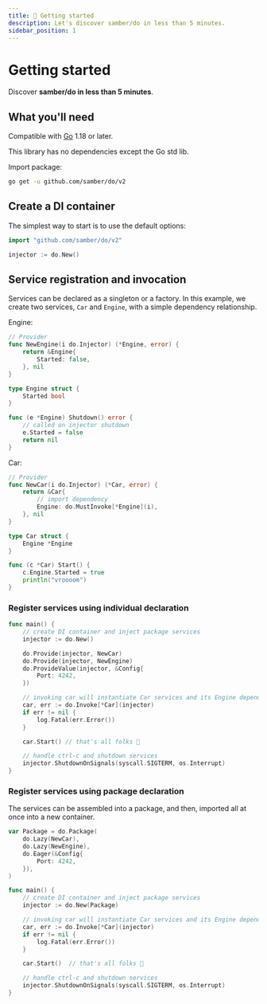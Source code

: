 ```yaml
---
title: 🚀 Getting started
description: Let's discover samber/do in less than 5 minutes.
sidebar_position: 1
---
```


# Getting started

Discover **samber/do in less than 5 minutes**.

## What you'll need

Compatible with [Go](https://go.dev/doc/install/) 1.18 or later.

This library has no dependencies except the Go std lib.

Import package:

```sh
go get -u github.com/samber/do/v2
```

## Create a DI container

The simplest way to start is to use the default options:

```go
import "github.com/samber/do/v2"

injector := do.New()
```

## Service registration and invocation

Services can be declared as a singleton or a factory. In this example, we create two services, `Car` and `Engine`, with a simple dependency relationship.

Engine:

```go
// Provider
func NewEngine(i do.Injector) (*Engine, error) {
    return &Engine{
        Started: false,
    }, nil
}

type Engine struct {
    Started bool
}

func (e *Engine) Shutdown() error {
    // called on injector shutdown
    e.Started = false
    return nil
}
```

Car:

```go
// Provider
func NewCar(i do.Injector) (*Car, error) {
    return &Car{
        // import dependency
        Engine: do.MustInvoke[*Engine](i),
    }, nil
}

type Car struct {
    Engine *Engine
}

func (c *Car) Start() {
    c.Engine.Started = true
    println("vroooom")
}
```

### Register services using individual declaration

```go
func main() {
    // create DI container and inject package services
    injector := do.New()

    do.Provide(injector, NewCar)
    do.Provide(injector, NewEngine)
    do.ProvideValue(injector, &Config{
        Port: 4242,
    })

    // invoking car will instantiate Car services and its Engine dependency
    car, err := do.Invoke[*Car](injector)
    if err != nil {
        log.Fatal(err.Error())
    }

    car.Start() // that's all folks 🤗

    // handle ctrl-c and shutdown services
    injector.ShutdownOnSignals(syscall.SIGTERM, os.Interrupt)
}
```

### Register services using package declaration

The services can be assembled into a package, and then, imported all at once into a new container.

```go
var Package = do.Package(
    do.Lazy(NewCar),
    do.Lazy(NewEngine),
    do.Eager(&Config{
        Port: 4242,
    }),
)

func main() {
    // create DI container and inject package services
    injector := do.New(Package)

    // invoking car will instantiate Car services and its Engine dependency
    car, err := do.Invoke[*Car](injector)
    if err != nil {
        log.Fatal(err.Error())
    }

    car.Start()  // that's all folks 🤗

    // handle ctrl-c and shutdown services
    injector.ShutdownOnSignals(syscall.SIGTERM, os.Interrupt)
}
```
